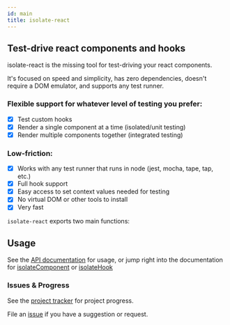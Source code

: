 ```yaml
---
id: main
title: isolate-react
---
```


## Test-drive react components and hooks

isolate-react is the missing tool for test-driving your react components.

It's focused on speed and simplicity, has zero dependencies, doesn't require a DOM emulator, and supports any test runner.

### Flexible support for whatever level of testing you prefer:
- [x] Test custom hooks
- [x] Render a single component at a time (isolated/unit testing) 
- [x] Render multiple components together (integrated testing)

### Low-friction:
- [x] Works with any test runner that runs in node (jest, mocha, tape, tap, etc.)
- [x] Full hook support
- [x] Easy access to set context values needed for testing
- [x] No virtual DOM or other tools to install
- [x] Very fast

`isolate-react` exports two main functions:

## Usage

See the [API documentation](./api.md) for usage, or jump right into the documentation for [isolateComponent](./isolateComponent/01-overview.md) or [isolateHook](./isolateHook/01-overview.md)

### Issues & Progress

See the [project tracker](https://github.com/davidmfoley/isolate-react/projects/1) for project progress.

File an [issue](https://github.com/davidmfoley/isolate-react/issues) if you have a suggestion or request.
